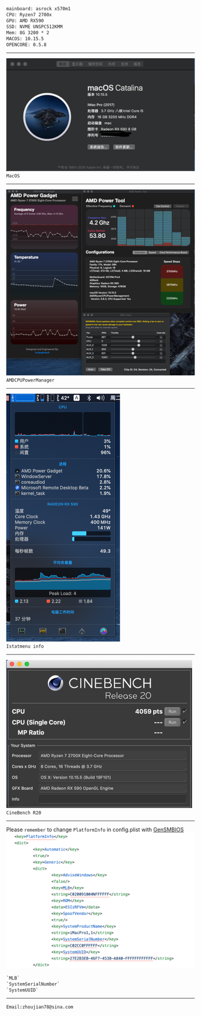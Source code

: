 	mainboard: asrock x570m1
	CPU: Ryzen7 2700x
	GPU: AMD RX590
	SSD: NVME UNSPC512KMM
	Mem: 8G 3200 * 2
	MACOS: 10.15.5
	OPENCORE: 0.5.8
***
![Macos](PIC/macos.png)  
`MacOS`  
***
![Macos](PIC/AMDCPU.png)  
`AMDCPUPowerManager`  
***
![Macos](PIC/istatmenu.png)  
`Istatmenu info`  
***
![Macos](PIC/cinebenchR20.png)  
`CineBench R20`  
***
  Please `remember` to change `PlatformInfo` in config.plist  with [GenSMBIOS](https://github.com/corpnewt/GenSMBIOS)  
	![Macos](PIC/PlatformInfo.png)  
	
	`MLB`  
	`SystemSerialNumber`  
	`SystemUUID`  
***
	Email:zhoujian78@sina.com

